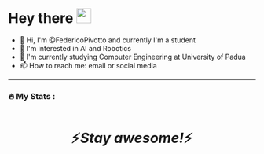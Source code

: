 <h1>
  Hey there
  <img src="https://media.giphy.com/media/hvRJCLFzcasrR4ia7z/giphy.gif" width="30px"/>
</h1>

- 👋 Hi, I'm @FedericoPivotto and currently I'm a student
- 👀 I'm interested in AI and Robotics
- 🌱 I'm currently studying Computer Engineering at University of Padua
- 📫 How to reach me: email or social media

---

### :fire: My Stats :
<img src="https://komarev.com/ghpvc/?username=FedericoPivotto&style=flat-square&color=blue" alt=""/>

<h1 align='center'>⚡️<i>Stay awesome!</i>⚡️</h1>
